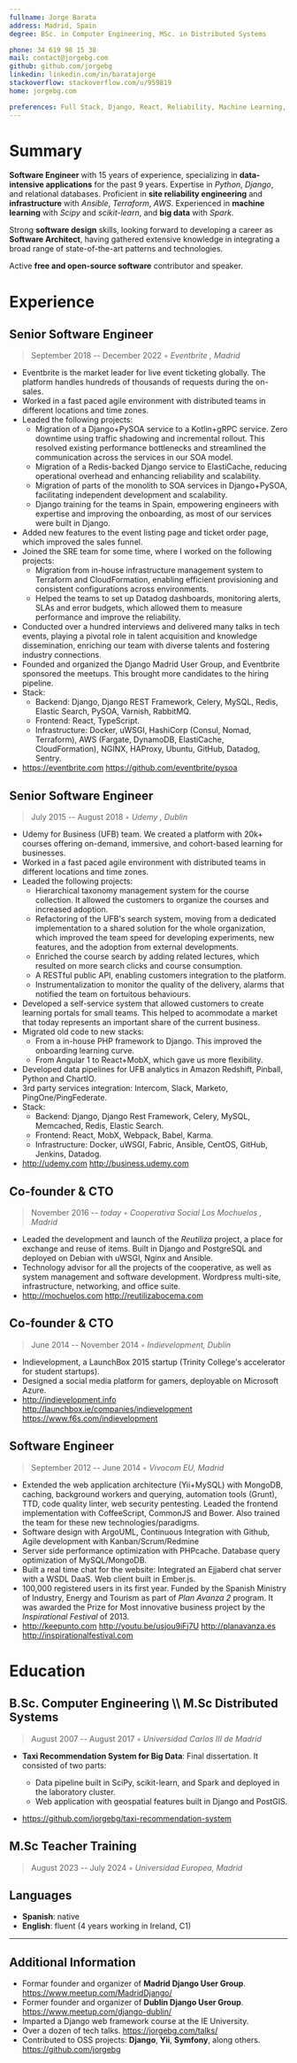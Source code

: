 ```yaml
---
fullname: Jorge Barata
address: Madrid, Spain
degree: BSc. in Computer Engineering, MSc. in Distributed Systems

phone: 34 619 98 15 38
mail: contact@jorgebg.com
github: github.com/jorgebg
linkedin: linkedin.com/in/baratajorge
stackoverflow: stackoverflow.com/u/959819
home: jorgebg.com

preferences: Full Stack, Django, React, Reliability, Machine Learning, GNU/Linux
---
```


# Summary

**Software Engineer** with 15 years of experience, specializing in **data-intensive applications** for the past 9 years. Expertise in _Python_, _Django_, and relational databases. Proficient in **site reliability engineering** and **infrastructure** with _Ansible_, _Terraform_, _AWS_. Experienced in **machine learning** with _Scipy_ and _scikit-learn_, and **big data** with _Spark_.

Strong **software design** skills, looking forward to developing a career as **Software Architect**, having gathered extensive knowledge in integrating a broad range of state-of-the-art patterns and technologies.

Active **free and open-source software** contributor and speaker.

# Experience

## Senior Software Engineer

> September 2018 -- December 2022 ◦ _Eventbrite , Madrid_

- Eventbrite is the market leader for live event ticketing globally. The platform handles hundreds of thousands of requests during the on-sales.
- Worked in a fast paced agile environment with distributed teams in different locations and time zones.
- Leaded the following projects:
  - Migration of a Django+PySOA service to a Kotlin+gRPC service. Zero downtime using traffic shadowing and incremental rollout. This resolved existing performance bottlenecks and streamlined the communication across the services in our SOA model.
  - Migration of a Redis-backed Django service to ElastiCache, reducing operational overhead and enhancing reliability and scalability.
  - Migration of parts of the monolith to SOA services in Django+PySOA, facilitating independent development and scalability.
  - Django training for the teams in Spain, empowering engineers with expertise and improving the onboarding, as most of our services were built in Django.
- Added new features to the event listing page and ticket order page, which improved the sales funnel.
- Joined the SRE team for some time, where I worked on the following projects:
  - Migration from in-house infrastructure management system to Terraform and CloudFormation, enabling efficient provisioning and consistent configurations across environments.
  - Helped the teams to set up Datadog dashboards, monitoring alerts, SLAs and error budgets, which allowed them to measure performance and improve the reliability.
- Conducted over a hundred interviews and delivered many talks in tech events, playing a pivotal role in talent acquisition and knowledge dissemination, enriching our team with diverse talents and fostering industry connections.
- Founded and organized the Django Madrid User Group, and Eventbrite sponsored the meetups. This brought more candidates to the hiring pipeline.
- Stack:
  - Backend: Django, Django REST Framework, Celery, MySQL, Redis, Elastic Search, PySOA, Varnish, RabbitMQ.
  - Frontend: React, TypeScript.
  - Infrastructure: Docker, uWSGI, HashiCorp (Consul, Nomad, Terraform), AWS (Fargate, DynamoDB, ElastiCache, CloudFormation), NGINX, HAProxy, Ubuntu, GitHub, Datadog, Sentry.
- https://eventbrite.com https://github.com/eventbrite/pysoa

## Senior Software Engineer

> July 2015 -- August 2018 ◦ _Udemy , Dublin_

- Udemy for Business (UFB) team. We created a platform with 20k+ courses offering on-demand, immersive, and cohort-based learning for businesses.
- Worked in a fast paced agile environment with distributed teams in different locations and time zones.
- Leaded the following projects:
  - Hierarchical taxonomy management system for the course collection. It allowed the customers to organize the courses and increased adoption.
  - Refactoring of the UFB's search system, moving from a dedicated implementation to a shared solution for the whole organization, which improved the team speed for developing experiments, new features, and the adoption from external developments.
  - Enriched the course search by adding related lectures, which resulted on more search clicks and course consumption.
  - A RESTful public API, enabling customers integration to the platform.
  - Instrumentalization to monitor the quality of the delivery, alarms that notified the team on fortuitous behaviours.
- Developed a self-service system that allowed customers to create learning portals for small teams. This helped to acommodate a market that today represents an important share of the current business.
- Migrated old code to new stacks:
  - From a in-house PHP framework to Django. This improved the onboarding learning curve.
  - From Angular 1 to React+MobX, which gave us more flexibility.
- Developed data pipelines for UFB analytics in Amazon Redshift, Pinball, Python and ChartIO.
- 3rd party services integration: Intercom, Slack, Marketo, PingOne/PingFederate.
- Stack:
  - Backend: Django, Django Rest Framework, Celery, MySQL, Memcached, Redis, Elastic Search.
  - Frontend: React, MobX, Webpack, Babel, Karma.
  - Infrastructure: Docker, uWSGI, Fabric, Ansible, CentOS, GitHub, Jenkins, Datadog.
- http://udemy.com http://business.udemy.com

## Co-founder & CTO

> November 2016 -- _today_ ◦ _Cooperativa Social Los Mochuelos , Madrid_

- Leaded the development and launch of the _Reutiliza_ project, a place for exchange and reuse of items. Built in Django and PostgreSQL and deployed on Debian with uWSGI, Nginx and Ansible.
- Technology advisor for all the projects of the cooperative, as well as system management and software development. Wordpress multi-site, infrastructure, networking, and office suite.
- http://mochuelos.com http://reutilizabocema.com

## Co-founder & CTO

> June 2014 -- November 2014 ◦ _Indievelopment, Dublin_

- Indievelopment, a LaunchBox 2015 startup (Trinity College's accelerator for student startups).
- Designed a social media platform for gamers, deployable on Microsoft Azure.
- http://indievelopment.info http://launchbox.ie/companies/indievelopment https://www.f6s.com/indievelopment

## Software Engineer

> September 2012 -- June 2014 ◦ _Vivocom EU, Madrid_

- Extended the web application architecture (Yii+MySQL) with MongoDB, caching, background workers and querying, automation tools (Grunt), TTD, code quality linter, web security pentesting. Leaded the frontend implementation with CoffeeScript, CommonJS and Bower. Also trained the team for these new technologies/paradigms.
- Software design with ArgoUML, Continuous Integration with Github, Agile development with Kanban/Scrum/Redmine
- Server side performance optimization with PHPcache. Database query optimization of MySQL/MongoDB.
- Built a real time chat for the website: Integrated an Ejjaberd chat server with a WSDL DaaS. Web client built in Ember.js.
- 100,000 registered users in its first year. Funded by the Spanish Ministry of Industry, Energy and Tourism as part of _Plan Avanza 2_ program. It was awarded the Prize for Most innovative business project by the _Inspirational Festival_ of 2013.
- http://keepunto.com http://youtu.be/usjou9iFj7U http://planavanza.es http://inspirationalfestival.com

# Education

## B.Sc. Computer Engineering \\\ M.Sc Distributed Systems

> August 2007 -- August 2017 ◦ _Universidad Carlos III de Madrid_

- **Taxi Recommendation System for Big Data**: Final dissertation. It consisted of two parts:

  - Data pipeline built in SciPy, scikit-learn, and Spark and deployed in the laboratory cluster.
  - Web application with geospatial features built in Django and PostGIS.

- https://github.com/jorgebg/taxi-recommendation-system

## M.Sc Teacher Training

> August 2023 -- July 2024 ◦ _Universidad Europea, Madrid_

## Languages

- **Spanish**: native
- **English**: fluent (4 years working in Ireland, C1)

---

## Additional Information

- Formar founder and organizer of **Madrid Django User Group**. https://www.meetup.com/MadridDjango/
- Former founder and organizer of **Dublin Django User Group**. https://www.meetup.com/django-dublin/
- Imparted a Django web framework course at the IE University.
- Over a dozen of tech talks. https://jorgebg.com/talks/
- Contributed to OSS projects: **Django**, **Yii**, **Symfony**, along others. https://github.com/jorgebg
